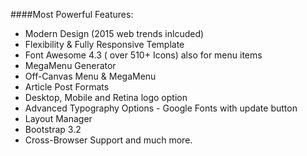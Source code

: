 ####Most Powerful Features:
- Modern Design  (2015 web trends inlcuded)
- Flexibility & Fully Responsive Template
- Font Awesome 4.3 ( over 510+ Icons) also for menu items
- MegaMenu Generator
- Off-Canvas Menu & MegaMenu
- Article Post Formats
- Desktop,  Mobile and Retina logo option
- Advanced Typography Options - Google Fonts with update button
- Layout Manager
- Bootstrap 3.2
- Cross-Browser Support
and much more.

